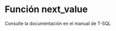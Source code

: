 ﻿---
FunctionName: "next_value"
FunctionType: "Crono"
Autogenerated: true
---

# Función  next_value

Consulte la documentación en el manual de T-SQL
